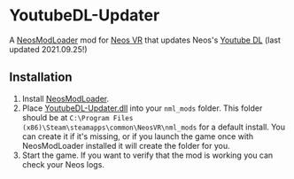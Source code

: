 # YoutubeDL-Updater

A [NeosModLoader](https://github.com/zkxs/NeosModLoader) mod for [Neos VR](https://neos.com/) that updates Neos's [Youtube DL](https://github.com/yt-dlp/yt-dlp) (last updated 2021.09.25!)

## Installation
1. Install [NeosModLoader](https://github.com/zkxs/NeosModLoader).
1. Place [YoutubeDL-Updater.dll](https://github.com/dfgHiatus/YoutubeDL-Updater/releases/latest/download/YoutubeDL-Updater.dll) into your `nml_mods` folder. This folder should be at `C:\Program Files (x86)\Steam\steamapps\common\NeosVR\nml_mods` for a default install. You can create it if it's missing, or if you launch the game once with NeosModLoader installed it will create the folder for you.
1. Start the game. If you want to verify that the mod is working you can check your Neos logs.

